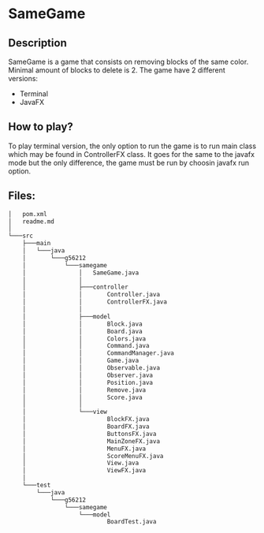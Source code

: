 # SameGame

## Description
SameGame is a game that consists on removing blocks of the same color. Minimal amount of blocks to delete is 2. 
The game have 2 different versions: 
- Terminal
- JavaFX

## How to play?
To play terminal version, the only option to run the game is to run main class which may be found in ControllerFX class.
It goes for the same to the javafx mode but the only difference, the game must be run by choosin javafx run option.



## Files:
```bash
│   pom.xml
│   readme.md
│
└───src
    ├───main
    │   └───java
    │       └───g56212
    │           └───samegame
    │               │   SameGame.java
    │               │
    │               ├───controller
    │               │       Controller.java
    │               │       ControllerFX.java
    │               │
    │               ├───model
    │               │       Block.java
    │               │       Board.java
    │               │       Colors.java
    │               │       Command.java
    │               │       CommandManager.java
    │               │       Game.java
    │               │       Observable.java
    │               │       Observer.java
    │               │       Position.java
    │               │       Remove.java
    │               │       Score.java
    │               │
    │               └───view
    │                       BlockFX.java
    │                       BoardFX.java
    │                       ButtonsFX.java
    │                       MainZoneFX.java
    │                       MenuFX.java
    │                       ScoreMenuFX.java
    │                       View.java
    │                       ViewFX.java
    │
    └───test
        └───java
            └───g56212
                └───samegame
                    └───model
                            BoardTest.java
```
